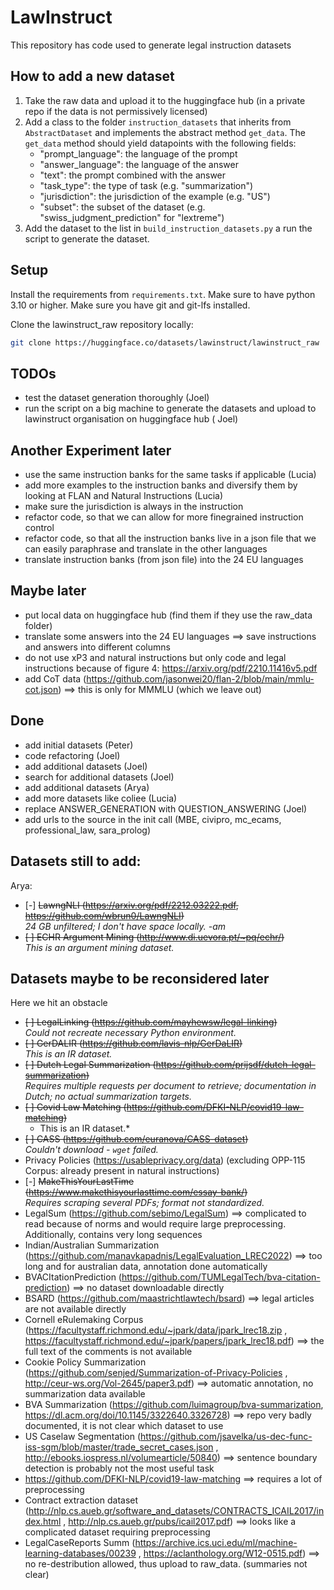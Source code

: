 # LawInstruct

This repository has code used to generate legal instruction datasets

## How to add a new dataset

1. Take the raw data and upload it to the huggingface hub (in a private repo if the data is not permissively licensed)
2. Add a class to the folder `instruction_datasets` that inherits from `AbstractDataset` and implements the abstract
   method `get_data`. The `get_data` method should yield datapoints with the following fields:
    - "prompt_language": the language of the prompt
    - "answer_language": the language of the answer
    - "text": the prompt combined with the answer
    - "task_type": the type of task (e.g. "summarization")
    - "jurisdiction": the jurisdiction of the example (e.g. "US")
    - "subset": the subset of the dataset (e.g. "swiss_judgment_prediction" for "lextreme")
3. Add the dataset to the list in `build_instruction_datasets.py` a run the script to generate the dataset.

## Setup

Install the requirements from `requirements.txt`. Make sure to have python 3.10 or higher.
Make sure you have git and git-lfs installed.

Clone the lawinstruct_raw repository locally:
```bash
git clone https://huggingface.co/datasets/lawinstruct/lawinstruct_raw
```

## TODOs

- test the dataset generation thoroughly (Joel)
- run the script on a big machine to generate the datasets and upload to lawinstruct organisation on huggingface hub (
  Joel)

## Another Experiment later

- use the same instruction banks for the same tasks if applicable (Lucia)
- add more examples to the instruction banks and diversify them by looking at FLAN and Natural Instructions (Lucia)
- make sure the jurisdiction is always in the instruction
- refactor code, so that we can allow for more finegrained instruction control
- refactor code, so that all the instruction banks live in a json file that we can easily paraphrase and translate in
  the other
  languages
- translate instruction banks (from json file) into the 24 EU languages

## Maybe later

- put local data on huggingface hub (find them if they use the raw_data folder)
- translate some answers into the 24 EU languages ==> save instructions and answers into different columns
- do not use xP3 and natural instructions but only code and legal instructions because of figure
  4: https://arxiv.org/pdf/2210.11416v5.pdf
- add CoT data (https://github.com/jasonwei20/flan-2/blob/main/mmlu-cot.json) ==> this is only for MMMLU (which we leave
  out)

## Done

- add initial datasets (Peter)
- code refactoring (Joel)
- add additional datasets (Joel)
- search for additional datasets (Joel)
- add additional datasets (Arya)
- add more datasets like coliee (Lucia)
- replace ANSWER_GENERATION with QUESTION_ANSWERING (Joel)
- add urls to the source in the init call (MBE, civipro, mc_ecams, professional_law, sara_prolog)

## Datasets still to add:

Arya:

- [-] ~~LawngNLI (https://arxiv.org/pdf/2212.03222.pdf, https://github.com/wbrun0/LawngNLI)~~  
  *24 GB unfiltered; I don't have space locally. -am*
- ~~[ ] ECHR Argument Mining (http://www.di.uevora.pt/~pq/echr/)~~  
  *This is an argument mining dataset.*

## Datasets maybe to be reconsidered later

Here we hit an obstacle

- ~~[ ] LegalLinking (https://github.com/mayhewsw/legal-linking)~~  
  *Could not recreate necessary Python environment.*
- ~~[ ] GerDALIR (https://github.com/lavis-nlp/GerDaLIR)~~  
  *This is an IR dataset.*
- ~~[ ] Dutch Legal Summarization (https://github.com/prijsdf/dutch-legal-summarization)~~  
  *Requires multiple requests per document to retrieve; documentation in Dutch; no actual summarization targets.*
- ~~[ ] Covid Law Matching (https://github.com/DFKI-NLP/covid19-law-matching)~~
    * This is an IR dataset.*
- ~~[ ] CASS (https://github.com/euranova/CASS-dataset)~~  
  *Couldn't download - `wget` failed.*
- Privacy Policies (https://usableprivacy.org/data) (excluding OPP-115 Corpus: already present in natural instructions)
- [-] ~~MakeThisYourLastTime (https://www.makethisyourlasttime.com/essay-bank/)~~  
  *Requires scraping several PDFs; format not standardized.*
- LegalSum (https://github.com/sebimo/LegalSum) ==> complicated to read because of norms and would require large
  preprocessing. Additionally, contains very long sequences
- Indian/Australian Summarization (https://github.com/manavkapadnis/LegalEvaluation_LREC2022) ==> too long and for
  australian data, annotation done automatically
- BVACItationPrediction (https://github.com/TUMLegalTech/bva-citation-prediction) ==> no dataset downloadable directly
- BSARD (https://github.com/maastrichtlawtech/bsard) ==> legal articles are not available directly
- Cornell eRulemaking Corpus (https://facultystaff.richmond.edu/~jpark/data/jpark_lrec18.zip
  , https://facultystaff.richmond.edu/~jpark/papers/jpark_lrec18.pdf) ==> the full text of the comments is not available
- Cookie Policy Summarization (https://github.com/senjed/Summarization-of-Privacy-Policies
  , http://ceur-ws.org/Vol-2645/paper3.pdf) ==> automatic annotation, no summarization data available
- BVA Summarization (https://github.com/luimagroup/bva-summarization, https://dl.acm.org/doi/10.1145/3322640.3326728)
  ==> repo very badly documented, it is not clear which dataset to use
- US Caselaw Segmentation (https://github.com/jsavelka/us-dec-func-iss-sgm/blob/master/trade_secret_cases.json
  , http://ebooks.iospress.nl/volumearticle/50840) ==> sentence boundary detection is probably not the most useful task
- https://github.com/DFKI-NLP/covid19-law-matching ==> requires a lot of preprocessing
- Contract extraction dataset (http://nlp.cs.aueb.gr/software_and_datasets/CONTRACTS_ICAIL2017/index.html
  , http://nlp.cs.aueb.gr/pubs/icail2017.pdf) ==> looks like a complicated dataset requiring preprocessing
- LegalCaseReports Summ (https://archive.ics.uci.edu/ml/machine-learning-databases/00239
  , https://aclanthology.org/W12-0515.pdf) ==> no re-destribution allowed, thus upload to raw_data. (summaries not
  clear)
